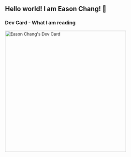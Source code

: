 ## Hello world! I am Eason Chang! 👋

### Dev Card - What I am reading

<a href="https://app.daily.dev/easonchang"><img src="https://api.daily.dev/devcards/5e6f4a3153cb4737b462124bf17bef09.png?r=lhk" width="400" alt="Eason Chang's Dev Card"/></a>

<!--
**Kamigami55/Kamigami55** is a ✨ _special_ ✨ repository because its `README.md` (this file) appears on your GitHub profile.

Here are some ideas to get you started:

- 🔭 I’m currently working on ...
- 🌱 I’m currently learning ...
- 👯 I’m looking to collaborate on ...
- 🤔 I’m looking for help with ...
- 💬 Ask me about ...
- 📫 How to reach me: ...
- 😄 Pronouns: ...
- ⚡ Fun fact: ...
-->
